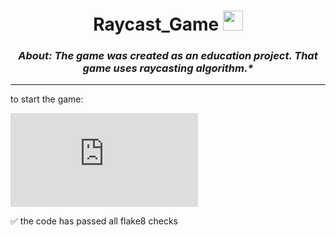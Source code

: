 <h1 align="center"> Raycast_Game <img src="https://github.com/blackcater/blackcater/raw/main/images/Hi.gif" height="32"/></h1>
<h3 align="center"><i>About: The game was created as an education project. That game uses raycasting algorithm.*</i></h3>
<hr>
to start the game:

[![Typing SVG](https://readme-typing-svg.herokuapp.com?color=%2336BCF7&lines=>+python+main.py)](https://git.io/typing-svg)

:white_check_mark: the code has passed all flake8 checks
